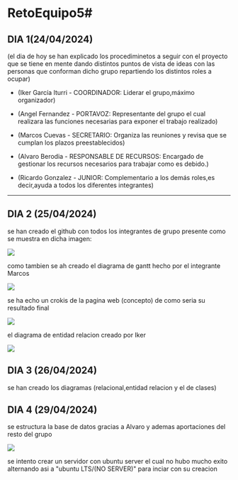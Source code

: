 # RetoEquipo5# 



## DIA 1(24/04/2024)

(el dia de hoy se han explicado los procediminetos a seguir con el proyecto que se tiene en mente dando distintos puntos de vista de ideas con las personas que conforman dicho grupo repartiendo los distintos roles a ocupar)

* (Iker García Iturri - COORDINADOR: Liderar el grupo,máximo organizador)

* (Angel Fernandez - PORTAVOZ: Representante del grupo el cual realizara las funciones necesarias para exponer el trabajo realizado)

* (Marcos Cuevas - SECRETARIO: Organiza las reuniones y revisa que se cumplan los plazos preestablecidos)

* (Alvaro Berodia - RESPONSABLE DE RECURSOS: Encargado de gestionar los recursos necesarios para trabajar como es debido.)

* (Ricardo Gonzalez - JUNIOR: Complementario a los demás roles,es decir,ayuda a todos los diferentes integrantes) 

---
## DIA 2 (25/04/2024)

se han creado el github con todos los integrantes de grupo presente como se muestra en dicha imagen:

[![](https://i.postimg.cc/5y27Qr10/Captura-de-pantalla-2024-04-26-172314.png)](https://postimg.cc/Fdwg2DY5)

como tambien se ah creado el diagrama de gantt hecho por el integrante Marcos

[![](https://i.postimg.cc/TPzXzSFB/si.png)](https://postimg.cc/GBxNYMcj)

se ha echo un crokis de la pagina web (concepto) de como seria su resultado final 

[![](https://i.postimg.cc/HkHHQgW6/Sin-t-tulo.png)](https://postimg.cc/mtd0sKH9)

el diagrama de entidad relacion creado por Iker 

[![](https://i.postimg.cc/Dw6hFsxP/Captura-de-pantalla-2024-04-26-192324.png)](https://postimg.cc/Jssv5yVs)
 
## DIA 3 (26/04/2024)

se han creado los diagramas (relacional,entidad relacion y el de clases)

## DIA 4 (29/04/2024)

se estructura la base de datos gracias a Alvaro y ademas aportaciones del resto del grupo 

[![](https://i.postimg.cc/Y0tStmgC/jasdhsjadhfhsiufyesuf.png)](https://postimg.cc/sQ0zcxwk)

se intento crear un servidor con ubuntu server el cual no hubo mucho exito alternando asi a "ubuntu LTS/(NO SERVER)" para inciar con su creacion 